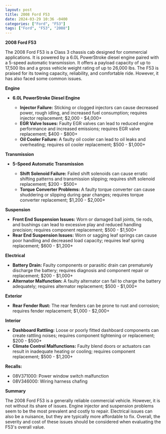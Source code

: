 ```yaml
---
layout: post
title: 2008 Ford F53
date: 2024-03-29 10:36 -0400
categories: ["Ford", "F53"]
tags: ["Ford", "F53", "2008"]
---
```

**2008 Ford F53**

The 2008 Ford F53 is a Class 3 chassis cab designed for commercial applications. It is powered by a 6.0L PowerStroke diesel engine paired with a 5-speed automatic transmission. It offers a payload capacity of up to 17,500 lbs and a gross vehicle weight rating of up to 26,000 lbs. The F53 is praised for its towing capacity, reliability, and comfortable ride. However, it has also faced some common issues.

**Engine**

* **6.0L PowerStroke Diesel Engine**

    * **Injector Failure:** Sticking or clogged injectors can cause decreased power, rough idling, and increased fuel consumption; requires injector replacement; $2,000 - $4,000+
    * **EGR Valve Issues:** Faulty EGR valves can lead to reduced engine performance and increased emissions; requires EGR valve replacement; $400 - $800+
    * **Oil Cooler Failure:** A faulty oil cooler can lead to oil leaks and overheating; requires oil cooler replacement; $500 - $1,000+

**Transmission**

* **5-Speed Automatic Transmission**

    * **Shift Solenoid Failure:** Failed shift solenoids can cause erratic shifting patterns and transmission slipping; requires shift solenoid replacement; $200 - $500+
    * **Torque Converter Problems:** A faulty torque converter can cause shuddering or slipping during gear changes; requires torque converter replacement; $1,200 - $2,000+

**Suspension**

* **Front End Suspension Issues:** Worn or damaged ball joints, tie rods, and bushings can lead to excessive play and reduced handling precision; requires component replacement; $500 - $1,500+
* **Rear End Suspension Issues:** Worn or sagging leaf springs can cause poor handling and decreased load capacity; requires leaf spring replacement; $600 - $1,200+

**Electrical**

* **Battery Drain:** Faulty components or parasitic drain can prematurely discharge the battery; requires diagnosis and component repair or replacement; $200 - $1,000+
* **Alternator Malfunction:** A faulty alternator can fail to charge the battery adequately; requires alternator replacement; $500 - $1,000+

**Exterior**

* **Rear Fender Rust:** The rear fenders can be prone to rust and corrosion; requires fender replacement; $1,000 - $2,000+

**Interior**

* **Dashboard Rattling:** Loose or poorly fitted dashboard components can create rattling noises; requires component tightening or replacement; $200 - $500+
* **Climate Control Malfunctions:** Faulty blend doors or actuators can result in inadequate heating or cooling; requires component replacement; $500 - $1,200+

**Recalls:**

* 08V371000: Power window switch malfunction
* 08V346000: Wiring harness chafing

**Summary**

The 2008 Ford F53 is a generally reliable commercial vehicle. However, it is not without its share of issues. Engine injector and suspension problems seem to be the most prevalent and costly to repair. Electrical issues can also be a nuisance, but they are typically more affordable to fix. Overall, the severity and cost of these issues should be considered when evaluating the F53's overall value.
